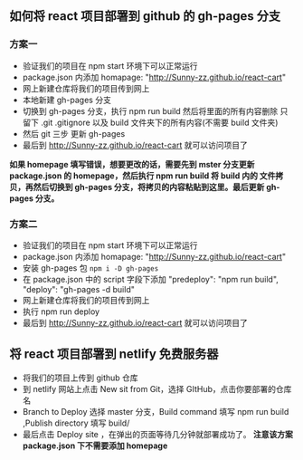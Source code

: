 ## 如何将 react 项目部署到 github 的 gh-pages 分支

### 方案一

- 验证我们的项目在 npm start 环境下可以正常运行
- package.json 内添加 homapage: "http://Sunny-zz.github.io/react-cart"
- 网上新建仓库将我们的项目传到网上
- 本地新建 gh-pages 分支
- 切换到 gh-pages 分支，执行 npm run build 然后将里面的所有内容删除 只留下 .git .gitignore 以及 build 文件夹下的所有内容(不需要 build 文件夹)
- 然后 git 三步 更新 gh-pages
- 最后到 http://Sunny-zz.github.io/react-cart 就可以访问项目了

**如果 homepage 填写错误，想要更改的话，需要先到 mster 分支更新 package.json 的 homepage，然后执行 npm run build 将 build 内的 文件拷贝，再然后切换到 gh-pages 分支，将拷贝的内容粘贴到这里。最后更新 gh-pages 分支。**

### 方案二

- 验证我们的项目在 npm start 环境下可以正常运行
- package.json 内添加 homapage: "http://Sunny-zz.github.io/react-cart"
- 安装 gh-pages 包 `npm i -D gh-pages`
- 在 package.json 中的 script 字段下添加
  "predeploy": "npm run build",
  "deploy": "gh-pages -d build"
- 网上新建仓库将我们的项目传到网上
- 执行 npm run deploy
- 最后到 http://Sunny-zz.github.io/react-cart 就可以访问项目了


## 将 react 项目部署到 netlify 免费服务器
- 将我们的项目上传到 github 仓库
- 到 netlify 网站上点击 New sit from Git，选择 GItHub，点击你要部署的仓库名
- Branch to Deploy 选择 master 分支，Build command 填写  npm run build ,Publish directory 填写 build/
- 最后点击 Deploy site ，在弹出的页面等待几分钟就部署成功了。
**注意该方案 package.json 下不需要添加 homepage**
